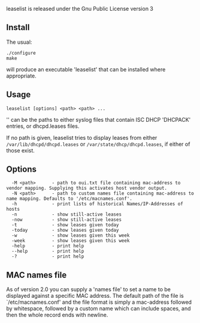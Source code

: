 leaselist is released under the Gnu Public License version 3


Install
-------

The usual:

```
./configure
make
```

will produce an executable 'leaselist' that can be installed where appropriate.


Usage
-----

```
leaselist [options] <path> <path> ...
```

'<path>' can be the paths to either syslog files that contain ISC DHCP 'DHCPACK' entries, or dhcpd.leases files.

If no path is given, leaselist tries to display leases from either `/var/lib/dhcpd/dhcpd.leases` or `/var/state/dhcp/dhcpd.leases`, if either of those exist.


Options
-------

```
  -M <path>      - path to oui.txt file containing mac-address to vendor mapping. Supplying this activates host vendor output.
  -N <path>      - path to custom names file containing mac-address to name mapping. Defaults to '/etc/macnames.conf'.
  -h             - print lists of historical Names/IP-Addresses of hosts
  -n             - show still-active leases
  -now           - show still-active leases
  -t             - show leases given today
  -today         - show leases given today
  -w             - show leases given this week
  -week          - show leases given this week
  -help          - print help
  --help         - print help
  -?             - print help

```


MAC names file
--------------

As of version 2.0 you can supply a 'names file' to set a name to be displayed against a specific MAC address. The default path of the file is `/etc/macnames.conf' and the file format is simply a mac-address followed by whitespace, followed by a custom name which can include spaces, and then the whole record ends with newline.
